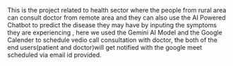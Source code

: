 This is the project related to health sector where the people from rural area can consult doctor from remote area and 
they can also use the AI Powered Chatbot to predict the disease they may have by inputing the symptoms they are experiencing ,
here we used the Gemini AI Model and the Google Calender to schedule vedio call consultation with doctor, the both of the  
end users(patient and doctor)will get notified with the google meet scheduled via email id provided.
